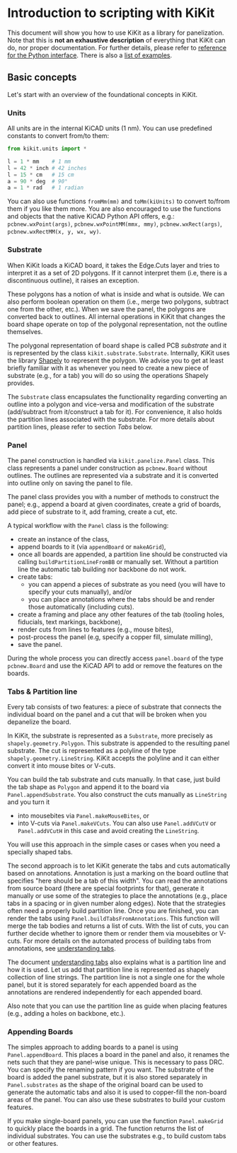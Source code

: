 # Introduction to scripting with KiKit

This document will show you how to use KiKit as a library for panelization. Note
that this is **not an exhaustive description** of everything that KiKit can do,
nor proper documentation. For further details, please refer to [reference for
the Python interface](panelization.md). There is also a [list of
examples](scriptingExamples/readme.md).

## Basic concepts

Let's start with an overview of the foundational concepts in KiKit.

### Units

All units are in the internal KiCAD units (1 nm). You can use predefined
constants to convert from/to them:

```.py
from kikit.units import *

l = 1 * mm    # 1 mm
l = 42 * inch # 42 inches
l = 15 * cm   # 15 cm
a = 90 * deg  # 90°
a = 1 * rad   # 1 radian
```

You can also use functions `fromMm(mm)` and `toMm(kiUnits)` to convert to/from
them if you like them more. You are also encouraged to use the functions and
objects that the native KiCAD Python API offers, e.g.: `pcbnew.wxPoint(args)`,
`pcbnew.wxPointMM(mmx, mmy)`, `pcbnew.wxRect(args)`, `pcbnew.wxRectMM(x, y, wx,
wy)`.

### Substrate

When KiKit loads a KiCAD board, it takes the Edge.Cuts layer and tries to
interpret it as a set of 2D polygons. If it cannot interpret them (i.e, there is
a discontinuous outline), it raises an exception.

These polygons has a notion of what is inside and what is outside. We can also
perform boolean operation on them (i.e., merge two polygons, subtract one from
the other, etc.). When we save the panel, the polygons are converted back to
outlines. All internal operations in KiKit that changes the board shape operate
on top of the polygonal representation, not the outline themselves.

The polygonal representation of board shape is called PCB *substrate* and it is
represented by the class `kikit.substrate.Substrate`. Internally, KiKit uses the
library [Shapely](https://shapely.readthedocs.io/en/stable/manual.html) to
represent the polygon. We advise you to get at least briefly familiar with it as
whenever you need to create a new piece of substrate (e.g., for a tab) you will
do so using the operations Shapely provides.

The `Substrate` class encapsulates the functionality regarding converting an
outline into a polygon and vice-versa and modification of the substrate
(add/subtract from it/construct a tab for it). For convenience, it also holds
the partition lines associated with the substrate. For more details about
partition lines, please refer to section *Tabs* below.

### Panel

The panel construction is handled via `kikit.panelize.Panel` class. This class
represents a panel under construction as `pcbnew.Board` without outlines. The
outlines are represented via a substrate and it is converted into outline only
on saving the panel to file.

The panel class provides you with a number of methods to construct the panel;
e.g., append a board at given coordinates, create a grid of boards, add piece of
substrate to it, add framing, create a cut, etc.

A typical workflow with the `Panel` class is the following:

- create an instance of the class,
- append boards to it (via `appendBoard` or `makeAGrid`),
- once all boards are appended, a partition line should be constructed via
  calling `buildPartitionLineFromBB` or manually set. Without a partition line
  the automatic tab building nor backbone do not work.
- create tabs:
    - you can append a pieces of substrate as you need (you will have to
      specify your cuts manually), and/or
    - you can place annotations where the tabs should be and render those
      automatically (including cuts).
- create a framing and place any other features of the tab (tooling holes,
  fiducials, text markings, backbone),
- render cuts from lines to features (e.g., mouse bites),
- post-process the panel (e.g, specify a copper fill, simulate milling),
- save the panel.

During the whole process you can directly access `panel.board` of the type
`pcbnew.Board` and use the KiCAD API to add or remove the features on the
boards.

### Tabs & Partition line

Every tab consists of two features: a piece of substrate that connects the
individual board on the panel and a cut that will be broken when you depanelize
the board.

In KiKit, the substrate is represented as a `Substrate`, more precisely as
`shapely.geometry.Polygon`. This substrate is appended to the resulting panel
substrate. The cut is represented as a polyline of the type
`shapely.geometry.LineString`. KiKit accepts the polyline and it can either
convert it into mouse bites or V-cuts.

You can build the tab substrate and cuts manually. In that case, just build the
tab shape as `Polygon` and append it to the board via `Panel.appendSubstrate`.
You also construct the cuts manually as `LineString` and you turn it

- into mousebites via `Panel.makeMouseBites`, or
- into V-cuts via `Panel.makeVCuts`. You can also use `Panel.addVCutV` or
  `Panel.addVCutH` in this case and avoid creating the `LineString`.

You will use this approach in the simple cases or cases when you need a
specially shaped tabs.

The second approach is to let KiKit generate the tabs and cuts automatically
based on annotations. Annotation is just a marking on the board outline that
specifies "here should be a tab of this width". You can read the annotations
from source board (there are special footprints for that), generate it manually
or use some of the strategies to place the annotations (e.g., place tabs in a
spacing or in given number along edges). Note that the strategies often need a
properly build partition line. Once you are finished, you can render the tabs
using `Panel.buildTabsFromAnnotations`. This function will merge the tab bodies
and returns a list of cuts. With the list of cuts, you can further decide
whether to ignore them or render them via mousebites or V-cuts. For more details
on the automated process of building tabs from annotations, see [understanding
tabs](understandingTabs.md).

The document [understanding tabs](understandingTabs.md) also explains what is a
partition line and how it is used. Let us add that partition line is represented
as shapely collection of line strings. The partition line is not a single one
for the whole panel, but it is stored separately for each appended board as the
annotations are rendered independently for each appended board.

Also note that you can use the partition line as guide when placing features
(e.g., adding a holes on backbone, etc.).

### Appending Boards

The simples approach to adding boards to a panel is using `Panel.appendBoard`.
This places a board in the panel and also, it renames the nets such that they
are panel-wise unique. This is necessary to pass DRC. You can specify the
renaming pattern if you want. The substrate of the board is added the panel
substrate, but it is also stored separately in `Panel.substrates` as the shape
of the original board can be used to generate the automatic tabs and also it is
used to copper-fill the non-board areas of the panel. You can also use these
substrates to build your custom features.

If you make single-board panels, you can use the function `Panel.makeGrid` to
quickly place the boards in a grid. The function returns the list of individual
substrates. You can use the substrates e.g., to build custom tabs or other
features.

